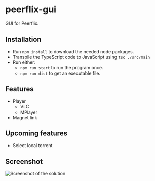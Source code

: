 # peerflix-gui
GUI for Peerflix.

## Installation
* Run `npm install` to download the needed node packages.
* Transpile the TypeScript code to JavaScript using `tsc ./src/main`
* Run either:
  * `npm run start` to run the program once.
  * `npm run dist` to get an executable file.

## Features
* Player
  * VLC
  * MPlayer
* Magnet link

## Upcoming features
* Select local torrent

## Screenshot
![Screenshot of the solution][screenshot]

[screenshot]: https://i.gyazo.com/753951cab9a1d6fd51dc13339ff5693b.png "Screenshot of the solution"